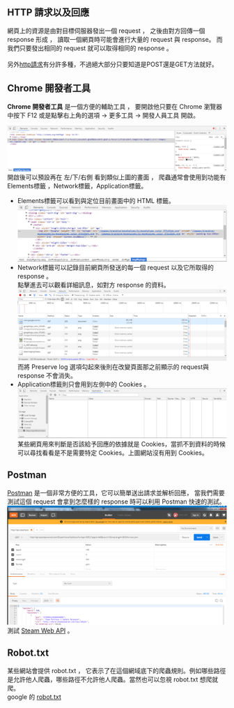 ## HTTP 請求以及回應

網頁上的資源是由對目標伺服器發出一個 request ， 之後由對方回傳一個 response 形成 ， 讀取一個網頁時可能會進行大量的 request 與 response。 而我們只要發出相同的 request 就可以取得相同的 response 。<br><br>
另外[http請求](https://developer.mozilla.org/zh-TW/docs/Web/HTTP/Methods)有分許多種，不過絕大部分只要知道是POST還是GET方法就好。

## Chrome 開發者工具

**Chrome 開發者工具** 是一個方便的輔助工具 ， 要開啟他只要在 Chrome 瀏覽器中按下 F12 或是點擊右上角的選項 -> 更多工具 -> 開發人員工具 開啟。

![devTool](./assets/3.PNG)
開啟後可以預設再在 左/下/右側 看到類似上圖的畫面 ， 爬蟲通常會使用到功能有 Elements標籤 ，Network標籤，Application標籤。
- Elements標籤可以看到與定位目前畫面中的 HTML 標籤。
![devTool](./assets/2.PNG)
- Network標籤可以記錄目前網頁所發送的每一個 request 以及它所取得的 response 。
<br>點擊進去可以觀看詳細訊息，如對方 response 的資料。
![devTool](./assets/4.PNG)
而將 Preserve log 選項勾起來後則在改變頁面那之前顯示的 request與response 不會消失。
- Application標籤則只會用到左側中的 Cookies 。
![devTool](./assets/5.PNG)
某些網頁用來判斷是否該給予回應的依據就是 Cookies，當抓不到資料的時候可以尋找看看是不是需要特定 Cookies。上圖網站沒有用到 Cookies。

## Postman

[Postman](https://www.getpostman.com/) 是一個非常方便的工具，它可以簡單送出請求並解析回應，
當我們需要測試這個 request 會拿到怎麼樣的 response 時可以利用 Postman 快速的測試。
![Postman](./assets/6.PNG)
測試 [Steam Web API](https://developer.valvesoftware.com/wiki/Steam_Web_API) 。

## Robot.txt

某些網站會提供 robot.txt ， 它表示了在這個網域底下的爬蟲規則。例如哪些路徑是允許他人爬蟲，哪些路徑不允許他人爬蟲。當然也可以忽視 robot.txt 想爬就爬。
<br>google 的 [robot.txt](https://www.google.com.tw/robots.txt)
